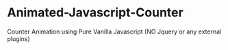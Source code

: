 # Animated-Javascript-Counter
Counter Animation using Pure Vanilla Javascript (NO Jquery or any external plugins)
